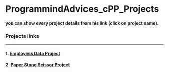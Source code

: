 # ProgrammindAdvices_cPP_Projects


#### you can show every project details from his link (click on project name).

### Projects links
<hr>

#### 1. [Employess Data Project](https://github.com/kemooalsayd/ProgrammindAdvices_cPP_Projects/tree/main/1-employees_data_project)

#### 2. [Paper Stone Scissor Project](https://github.com/kemooalsayd/ProgrammindAdvices_cPP_Projects/tree/main/2-Paper_Stone_Scissor_project)